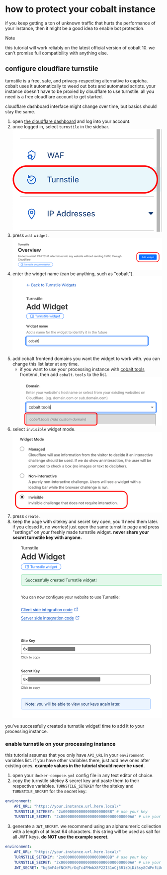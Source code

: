 # how to protect your cobalt instance
if you keep getting a ton of unknown traffic that hurts the performance of your instance, then it might be a good idea to enable bot protection.

> [!NOTE]
> this tutorial will work reliably on the latest official version of cobalt 10.
we can't promise full compatibility with anything else.

## configure cloudflare turnstile
turnstile is a free, safe, and privacy-respecting alternative to captcha.
cobalt uses it automatically to weed out bots and automated scripts.
your instance doesn't have to be proxied by cloudflare to use turnstile.
all you need is a free cloudflare account to get started.

cloudflare dashboard interface might change over time, but basics should stay the same.

1. open [the cloudflare dashboard](https://dash.cloudflare.com/) and log into your account.
2. once logged in, select `turnstile` in the sidebar.
![](images/protect-an-instance/sidebar.png)
3. press `add widget`.
![](images/protect-an-instance/add.png)
4. enter the widget name (can be anything, such as "cobalt").
![](images/protect-an-instance/name.png)
5. add cobalt frontend domains you want the widget to work with. you can change this list later at any time.
    - if you want to use your processing instance with [cobalt.tools](https://cobalt.tools/) frontend, then add `cobalt.tools` to the list.
![](images/protect-an-instance/domain.png)
6. select `invisible` widget mode.
![](images/protect-an-instance/mode.png)
7. press `create`.
8. keep the page with sitekey and secret key open, you'll need them later.
if you closed it, no worries!
just open the same turnstile page and press "settings" on your freshly made turnstile widget.
**never share your secret turnstile key with anyone.**
![](images/protect-an-instance/created.png)

you've successfully created a turnstile widget! time to add it to your processing instance.

### enable turnstile on your processing instance
this tutorial assumes that you only have `API_URL` in your `environment` variables list.
if you have other variables there, just add new ones after existing ones.
**example values in the tutorial should never be used**.

1. open your `docker-compose.yml` config file in any text editor of choice.
2. copy the turnstile sitekey & secret key and paste them to their respective variables. `TURNSTILE_SITEKEY` for the sitekey and `TURNSTILE_SECRET` for the secret key:
```yml
environment:
    API_URL: "https://your.instance.url.here.local/"
    TURNSTILE_SITEKEY: "2x00000000000000000000BB" # use your key
    TURNSTILE_SECRET: "2x0000000000000000000000000000000AA" # use your key
```
3. generate a `JWT_SECRET`. we recommend using an alphanumeric collection with a length of at least 64 characters. this string will be used as salt for all JWT keys. **do NOT use the example secret**.

```yml
environment:
    API_URL: "https://your.instance.url.here.local/"
    TURNSTILE_SITEKEY: "2x00000000000000000000BB" # use your key
    TURNSTILE_SECRET: "2x0000000000000000000000000000000AA" # use your key
    JWT_SECRET: "bgBmF4efNCKPirDqTc4FMmbX8P22I31oCj5R1zDiDi5sy8CWPnfLUct7rk5RlZUS" # create a new secret, NEVER use this one
```
